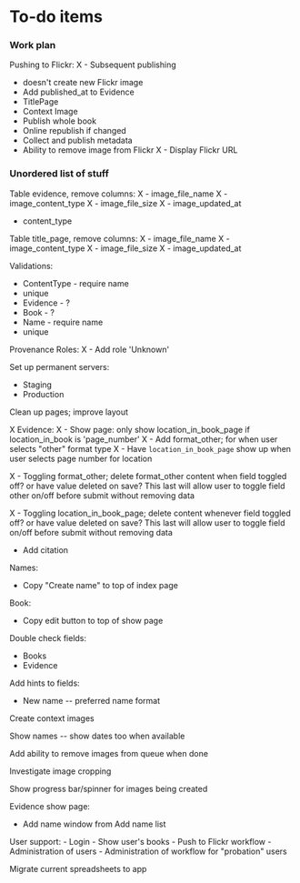 # To-do items


### Work plan

Pushing to Flickr:
 X - Subsequent publishing
- doesn't create new Flickr image
 - Add published_at to Evidence
- TitlePage
- Context Image
 - Publish whole book
 - Online republish if changed
 - Collect and publish metadata
 - Ability to remove image from Flickr
 X - Display Flickr URL

### Unordered list of stuff

Table evidence, remove columns:
X - image_file_name
X - image_content_type
X - image_file_size
X - image_updated_at
- content_type

Table title_page, remove columns:
X - image_file_name
X - image_content_type
X - image_file_size
X - image_updated_at

Validations:
- ContentType - require name
- unique
- Evidence - ?
- Book - ?
- Name - require name
- unique

Provenance Roles:
X - Add role 'Unknown'

Set up permanent servers:
- Staging
- Production

Clean up pages; improve layout

X Evidence:
X - Show page: only show location_in_book_page if location_in_book is 'page_number'
X - Add format_other; for when user selects "other" format type
X - Have `location_in_book_page` show up when user selects page number for
location

X - Toggling format_other; delete format_other content when field toggled off? or have value deleted on save? This last will allow user to toggle field other on/off before submit without removing data

X - Toggling location_in_book_page; delete content whenever field toggled off? or have value deleted on save? This last will allow user to toggle field on/off before submit without removing data

- Add citation

Names:
- Copy "Create name" to top of index page

Book:
- Copy edit button to top of show page

Double check fields:

- Books
- Evidence

Add hints to fields:
- New name -- preferred name format

Create context images

Show names -- show dates too when available

Add ability to remove images from queue when done

Investigate image cropping

Show progress bar/spinner for images being created

Evidence show page:

- Add name window from Add name list

User support:
    - Login
    - Show user's books
    - Push to Flickr workflow
    - Administration of users
    - Administration of workflow for "probation" users

Migrate current spreadsheets to app